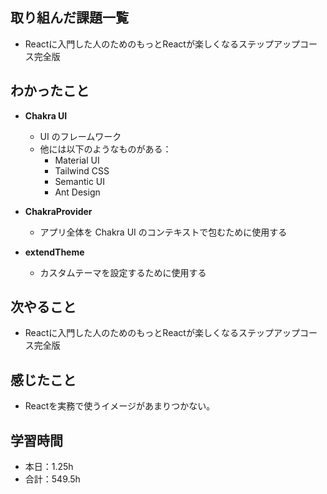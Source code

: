 ## 取り組んだ課題一覧
- Reactに入門した人のためのもっとReactが楽しくなるステップアップコース完全版

## わかったこと
- **Chakra UI**
  - UI のフレームワーク
  - 他には以下のようなものがある：
    - Material UI
    - Tailwind CSS
    - Semantic UI
    - Ant Design

- **ChakraProvider**
  - アプリ全体を Chakra UI のコンテキストで包むために使用する

- **extendTheme**
  - カスタムテーマを設定するために使用する


## 次やること
- Reactに入門した人のためのもっとReactが楽しくなるステップアップコース完全版

## 感じたこと    
-  Reactを実務で使うイメージがあまりつかない。                                                                                                                                                                                                                                                                                                                                                                                                                                                                                                                                                                                                                                                                                                                                   
                                                                                             
                                    
## 学習時間
- 本日：1.25h
- 合計：549.5h